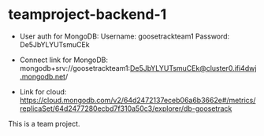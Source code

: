 # teamproject-backend-1

- User auth for MongoDB:
  Username: goosetrackteam1
  Password: De5JbYLYUTsmuCEk

- Connect link for MongoDB:
  mongodb+srv://goosetrackteam1:De5JbYLYUTsmuCEk@cluster0.ifi4dwj.mongodb.net/

- Link for cloud:
  https://cloud.mongodb.com/v2/64d2472137eceb06a6b3662e#/metrics/replicaSet/64d2477280ecbd7f310a50c3/explorer/db-goosetrack

This is a team project.
